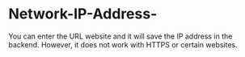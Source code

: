 # Network-IP-Address-
You can enter the URL website and it will save the IP address in the backend. However, it does not work with HTTPS or certain websites. 
